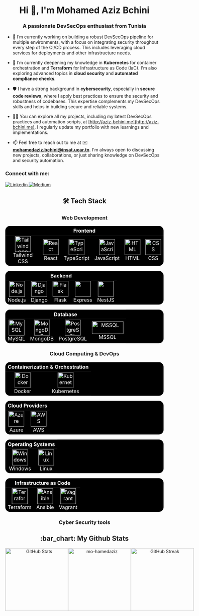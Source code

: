 <h1 align="center">Hi 👋, I'm Mohamed Aziz Bchini</h1>
<h3 align="center">A passionate DevSecOps enthusiast from Tunisia</h3>

- 🔭 I’m currently working on building a robust DevSecOps pipeline for multiple environments, with a focus on integrating security throughout every step of the CI/CD process. This includes leveraging cloud services for deployments and other infrastructure needs.

- 🌱 I’m currently deepening my knowledge in **Kubernetes** for container orchestration and **Terraform** for Infrastructure as Code (IaC). I'm also exploring advanced topics in **cloud security** and **automated compliance checks**.

- 🛡️ I have a strong background in **cybersecurity**, especially in **secure code reviews**, where I apply best practices to ensure the security and robustness of codebases. This expertise complements my DevSecOps skills and helps in building secure and reliable systems.

- 👨‍💻 You can explore all my projects, including my latest DevSecOps practices and automation scripts, at [http://aziz-bchini.me](http://aziz-bchini.me). I regularly update my portfolio with new learnings and implementations.

- 📫 Feel free to reach out to me at :envelope: **mohamedaziz.bchini@insat.ucar.tn**. I'm always open to discussing new projects, collaborations, or just sharing knowledge on DevSecOps and security automation.


<!--
<h3>📕 My Latest Blog Posts</h3>
BLOG-POST-LIST:START
BLOG-POST-LIST:END
-->

<h3 align="left">Connect with me:</h3>
<p align="left">
  <a href="https://www.linkedin.com/in/mohamed-aziz-bchini/" target="_blank">
    <img src="https://bentos.jkominovic.dev/api/v1/bento-cards?url=https%3A%2F%2Fwww.linkedin.com%2Fin%2Fmohamed-aziz-bchini%2F&subtitle=@Aziz+Bchini&size=square" alt="Linkedin">
  </a>
  <a href="https://medium.com/@mohamedaziz0801" target="_blank">
    <img src="https://bentos.jkominovic.dev/api/v1/bento-cards?url=https://www.medium.com&subtitle=@Aziz+Bchini&size=square" alt="Medium">
  </a>
</p>

<h2 align="center">🛠️ Tech Stack</h2>

<!-- web dev, devops and infra eng, cyber sec -->

<h3 align="center">Web Development</h3>

<div align="center">
<table style="background-color: black; color: white; border: none; border-radius: 15px; overflow: hidden;">
  <thead>
    <tr>
      <th colspan="8" align="center" style="color: white;">Frontend</th>
    </tr>
  </thead>
  <tbody>
    <tr>
      <td align="center" style="border: none;">
        <a href="https://tailwindcss.com/" style="color: white;">
          <img src="https://cdn.worldvectorlogo.com/logos/tailwindcss.svg" width="50" height="50" alt="Tailwind CSS"/>
        </a>
        <br>Tailwind CSS
      </td>
      <td align="center" style="border: none;">
        <a href="https://reactjs.org/" style="color: white;">
          <img src="https://techstack-generator.vercel.app/react-icon.svg" alt="React" width="50" height="50"/>
        </a>
        <br>React
      </td>
      <td align="center" style="border: none;">
        <a href="https://www.typescriptlang.org/" style="color: white;">
          <img src="https://techstack-generator.vercel.app/ts-icon.svg" alt="TypeScript" width="50" height="50"/>
        </a>
        <br>TypeScript
      </td>
      <td align="center" style="border: none;">
        <a href="https://developer.mozilla.org/en-US/docs/Web/JavaScript" style="color: white;">
          <img src="https://techstack-generator.vercel.app/js-icon.svg" alt="JavaScript" width="50" height="50"/>
        </a>
        <br>JavaScript
      </td>
      <td align="center" style="border: none;">
        <a href="https://developer.mozilla.org/en-US/docs/Web/HTML" style="color: white;">
          <img src="https://cdn.worldvectorlogo.com/logos/html-1.svg" width="50" height="50" alt="HTML"/>
        </a>
        <br>HTML
      </td>
      <td align="center" style="border: none;">
        <a href="https://developer.mozilla.org/en-US/docs/Web/CSS" style="color: white;">
          <img src="https://cdn.worldvectorlogo.com/logos/css-3.svg" width="50" height="50" alt="CSS"/>
        </a>
        <br>CSS
      </td>
    </tr>
  </tbody>
</table>
</div>



<div align="center">
<table style="background-color: black; color: white; border: none; border-radius: 15px; overflow: hidden;">
  <thead>
    <tr>
      <th colspan="5" align="center" style="color: white;">Backend</th>
    </tr>
  </thead>
  <tbody>
    <tr>
      <td align="center" style="border: none;">
        <img src="https://cdn.worldvectorlogo.com/logos/nodejs-icon.svg" width="50" height="50" alt="Node.js"/><br>Node.js
      </td>
      <td align="center" style="border: none;">
        <img src="https://techstack-generator.vercel.app/django-icon.svg" width="50" height="50" alt="Django"/><br>Django
      </td>
      <td align="center" style="border: none;">
        <img src="https://skillicons.dev/icons?i=flask" width="50" height="50" alt="Flask"/><br>Flask
      </td>
      <td align="center" style="border: none;">
        <img src="https://skillicons.dev/icons?i=express" width="50" height="50"/><br>Express
      </td>
      <td align="center" style="border: none;">
        <img src="https://skillicons.dev/icons?i=nestjs" width="50" height="50"/><br>NestJS
      </td>
    </tr>
  </tbody>
</table>
</div>

<div align="center">
<table style="background-color: black; color: white; border: none; border-radius: 15px; overflow: hidden;">
  <thead>
    <tr>
      <th colspan="4" align="center" style="color: white;">Database</th>
    </tr>
  </thead>
  <tbody>
    <tr>
      <td align="center" style="border: none;">
        <img src="https://techstack-generator.vercel.app/mysql-icon.svg" alt="MySQL" width="50" height="50"/><br>MySQL
      </td>
      <td align="center" style="border: none;">
        <img src="https://skillicons.dev/icons?i=mongodb" alt="MongoDB" width="50" height="50"/><br>MongoDB
      </td>
      <td align="center" style="border: none;">
        <img src="https://skillicons.dev/icons?i=postgresql" alt="PostgreSQL" width="50" height="50"/><br>PostgreSQL
      </td>
      <td align="center" style="border: none;">
        <img src="https://upload.wikimedia.org/wikipedia/commons/9/99/Logo_M_SQL_Server.png" alt="MSSQL" width="100" height="40"/><br>MSSQL
      </td>
    </tr>
  </tbody>
</table>
</div>

<h3 align="center">Cloud Computing & DevOps</h3>

<div align="center">
<table style="background-color: black; color: white; border: none; border-radius: 15px; overflow: hidden;">
  <thead>
    <tr>
      <th colspan="4" align="center" style="color: white;">Containerization & Orchestration</th>
    </tr>
  </thead>
  <tbody>
    <tr>
      <td align="center" style="border: none;">
        <img src="https://techstack-generator.vercel.app/docker-icon.svg" alt="Docker" width="50" height="50"/><br>Docker
      </td>
      <td align="center" style="border: none;">
        <img src="https://techstack-generator.vercel.app/kubernetes-icon.svg" alt="Kubernetes" width="50" height="50"/><br>Kubernetes
      </td>
    </tr>
  </tbody>
</table>
</div>

<div align="center">
  <table style="background-color: black; color: white; border: none; border-radius: 15px; overflow: hidden;">
    <thead>
      <tr>
        <th colspan="3" align="center" style="color: white;">Cloud Providers</th>
      </tr>
    </thead>
    <tbody>
      <tr>
        <td align="center" style="border: none;">
          <img src="https://skillicons.dev/icons?i=azure" alt="Azure" width="50" height="50"/><br>Azure
        </td>
        <td align="center" style="border: none;">
          <img src="https://techstack-generator.vercel.app/aws-icon.svg" alt="AWS" width="50" height="50"/><br>AWS
        </td>
      </tr>
    </tbody>
  </table>
  <table style="background-color: black; color: white; border: none; border-radius: 15px; overflow: hidden;">
    <thead>
      <tr>
        <th colspan="2" align="center" style="color: white;">Operating Systems</th>
      </tr>
    </thead>
    <tbody>
      <tr>
        <td align="center" style="border: none;">
          <img src="https://skillicons.dev/icons?i=windows" alt="Windows" width="50" height="50"/><br>Windows
        </td>
        <td align="center" style="border: none;">
          <img src="https://skillicons.dev/icons?i=linux" alt="Linux" width="50" height="50"/><br>Linux
        </td>
      </tr>
    </tbody>
  </table>
</div>

<div align="center">
<table style="background-color: black; color: white; border: none; border-radius: 15px; overflow: hidden;">
  <thead>
    <tr>
      <th colspan="3" align="center" style="color: white;">Infrastructure as Code</th>
    </tr>
  </thead>
  <tbody>
    <tr>
      <td align="center" style="border: none;">
        <img src="https://skillicons.dev/icons?i=terraform" alt="Terraform" width="50" height="50"/><br>Terraform
      </td>
      <td align="center" style="border: none;">
        <img src="https://skillicons.dev/icons?i=ansible" alt="Ansible" width="50" height="50"/><br>Ansible
       </td>
      <td align="center" style="border: none;">
        <img src="https://go-skill-icons.vercel.app/api/icons?i=vagrant" alt="Vagrant" width="50" height="50"/><br>Vagrant
       </td>
    </tr>
  </tbody>
</table>
</div>

<!-- to be added: cyber security tools, security scanning tools, version control tools, team management tools, operating systems -->
<!-- add devops ci/cd tools: jenkins, github actions, ... -->
<!-- add cyber security tools: scanning (SAST, DAST, SCA) and dashboarding tools -->
<h3 align="center">Cyber Security tools</h3>


<h2 align="center">:bar_chart: My Github Stats</h2>

<div id=github-stats align=center style="display: flex; justify-content: space-between;">
  <img src="https://myreadme.vercel.app/api/embed/mo-hamedaziz?panels=commitgraph" alt="GitHub Stats" style="height: 200px;" />
  <img src="https://github-readme-stats.vercel.app/api/top-langs?username=mo-hamedaziz&show_icons=true&locale=en&layout=compact" alt="mo-hamedaziz" style="height: 200px;" />
  <img src="https://streak-stats.demolab.com?user=mo-hamedaziz" alt="GitHub Streak" style="height: 200px;" />
</div>
